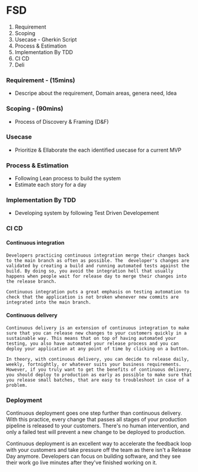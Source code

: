 

# FSD
1. Requirement
2. Scoping
3. Usecase - Gherkin Script
4. Process & Estimation 
5. Implementation By TDD
6. CI CD 
7. Deli

### Requirement - (15mins)
- Descripe about the requirement, Domain areas, genera need, Idea

### Scoping - (90mins)
- Process of Discovery & Framing (D&F)

### Usecase 
- Prioritize & Ellaborate the each identified usecase for a current MVP 

### Process & Estimation 
- Following Lean process to build the system 
- Estimate each story for a day

### Implementation By TDD
- Developing system by following Test Driven Developement

### CI CD 
#### Continuous integration
    Developers practicing continuous integration merge their changes back to the main branch as often as possible. The  developer's changes are validated by creating a build and running automated tests against the build. By doing so, you avoid the integration hell that usually happens when people wait for release day to merge their changes into the release branch.

    Continuous integration puts a great emphasis on testing automation to check that the application is not broken whenever new commits are integrated into the main branch.

#### Continuous delivery
    Continuous delivery is an extension of continuous integration to make sure that you can release new changes to your customers quickly in a sustainable way. This means that on top of having automated your testing, you also have automated your release process and you can deploy your application at any point of time by clicking on a button.

    In theory, with continuous delivery, you can decide to release daily, weekly, fortnightly, or whatever suits your business requirements. However, if you truly want to get the benefits of continuous delivery, you should deploy to production as early as possible to make sure that you release small batches, that are easy to troubleshoot in case of a problem.


### Deployment

   Continuous deployment goes one step further than continuous delivery. With this practice, every change that passes all stages of your production pipeline is released to your customers. There's no human intervention, and only a failed test will prevent a new change to be deployed to production.

   Continuous deployment is an excellent way to accelerate the feedback loop with your customers and take pressure off the team as there isn't a Release Day anymore. Developers can focus on building software, and they see their work go live minutes after they've finished working on it.


